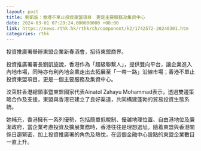 ```yaml
---
layout: post
title: 劉凱旋：香港不單止投資東盟項目　更是主要服務及集資中心
date: 2024-03-01 07:29:24.000000000 +08:00
link: https://news.rthk.hk/rthk/ch/component/k2/1742572-20240301.htm
categories: rthk
---
```


投資推廣署舉辦東盟企業新春酒會，招待東盟商界。

投資推廣署署長劉凱旋說，香港作為「超級聯繫人」，提供雙向平台，讓企業進入內地市場，同時亦有利內地企業走出去拓展至「一帶一路」沿線市場；香港不單止投資東盟項目，更是一個主要服務及集資中心。
 
汶萊駐香港總領事暨東盟國家代表Ainatol Zahayu Mohammad表示，透過雙邊策略合作及支援，東盟與香港已建立了良好渠道，共同構建蓬勃的貿易投資生態系統。

她補充，香港擁有一系列優勢，包括簡單低稅制、優越地理位置、自由港地位及廉潔政府，當企業考慮投資及擴展業務時，香港往往是理想選址。隨着東盟與香港關係日趨緊密，加上投資推廣署的角色及熱忱，在這個金融中心設點的東盟企業數目一直上升。
